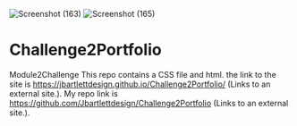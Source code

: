 ![Screenshot (163)](https://user-images.githubusercontent.com/78454014/111345835-9ecf7f80-864b-11eb-9fa7-06a1ed6fa892.png)
![Screenshot (165)](https://user-images.githubusercontent.com/78454014/111345845-a131d980-864b-11eb-9f45-ac61977019a7.png)
# Challenge2Portfolio
Module2Challenge
This repo contains a CSS file and html. the link to the site is https://jbartlettdesign.github.io/Challenge2Portfolio/ (Links to an external site.). My repo link is https://github.com/Jbartlettdesign/Challenge2Portfolio (Links to an external site.).

